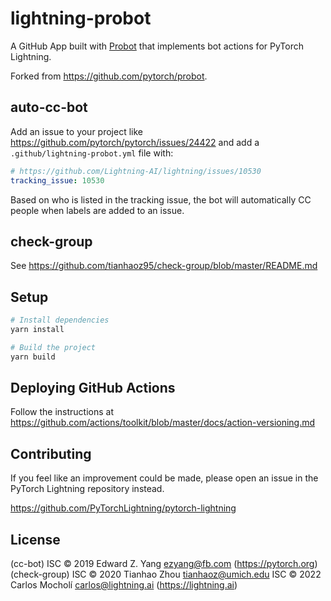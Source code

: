 # lightning-probot

A GitHub App built with [Probot](https://github.com/probot/probot) that implements bot actions for PyTorch Lightning.

Forked from https://github.com/pytorch/probot.

## auto-cc-bot

Add an issue to your project like https://github.com/pytorch/pytorch/issues/24422
and add a `.github/lightning-probot.yml` file with:

```yml
# https://github.com/Lightning-AI/lightning/issues/10530
tracking_issue: 10530
```

Based on who is listed in the tracking issue, the bot will automatically
CC people when labels are added to an issue.

## check-group

See https://github.com/tianhaoz95/check-group/blob/master/README.md

## Setup

```sh
# Install dependencies
yarn install

# Build the project
yarn build
```

## Deploying GitHub Actions

Follow the instructions at
https://github.com/actions/toolkit/blob/master/docs/action-versioning.md

## Contributing

If you feel like an improvement could be made, please open an issue in the PyTorch Lightning repository instead.

https://github.com/PyTorchLightning/pytorch-lightning

## License

(cc-bot) ISC © 2019 Edward Z. Yang <ezyang@fb.com> (https://pytorch.org)
(check-group) ISC © 2020 Tianhao Zhou tianhaoz@umich.edu
ISC © 2022 Carlos Mocholí <carlos@lightning.ai> (https://lightning.ai)
